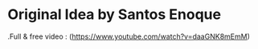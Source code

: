 # Original Idea by Santos Enoque

.Full & free video : (https://www.youtube.com/watch?v=daaGNK8mEmM)
